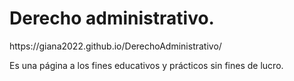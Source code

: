 <h1>Derecho administrativo.</h1>
https://giana2022.github.io/DerechoAdministrativo/   <br>
<p>Es una página a los fines educativos y prácticos sin fines de lucro.</p>

